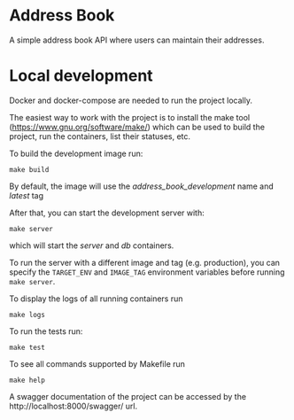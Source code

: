 # Address Book
A simple address book API where users can maintain their addresses.

# Local development
Docker and docker-compose are needed to run the project locally.

The easiest way to work with the project is
to install the make tool (https://www.gnu.org/software/make/) which can be used to build the project, run the
containers, list their statuses, etc.

To build the development image run:
```
make build
```

By default, the image will use the _address_book_development_ name and _latest_ tag

After that, you can start the development server with:
```
make server
```

which will start the _server_ and _db_ containers.

To run the server with a different image and tag (e.g. production), you can specify the `TARGET_ENV` and `IMAGE_TAG`
environment variables before running `make server`.



To display the logs of all running containers run
```
make logs
```

To run the tests run:
```
make test
```

To see all commands supported by Makefile run
```
make help
```

A swagger documentation of the project can be accessed by the http://localhost:8000/swagger/ url.
